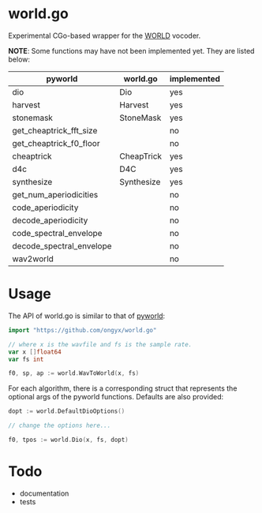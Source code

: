 # world.go

Experimental CGo-based wrapper for the [WORLD] vocoder.

**NOTE**: Some functions may have not been implemented yet. They are listed below:

| pyworld                  | world.go   | implemented |
|--------------------------|------------|-------------|
| dio                      | Dio        | yes         |
| harvest                  | Harvest    | yes         |
| stonemask                | StoneMask  | yes         |
| get_cheaptrick_fft_size  |            | no          |
| get_cheaptrick_f0_floor  |            | no          |
| cheaptrick               | CheapTrick | yes         |
| d4c                      | D4C        | yes         |
| synthesize               | Synthesize | yes         |
| get_num_aperiodicities   |            | no          |
| code_aperiodicity        |            | no          |
| decode_aperiodicity      |            | no          |
| code_spectral_envelope   |            | no          |
| decode_spectral_envelope |            | no          |
| wav2world                |            | no          |

# Usage

The API of world.go is similar to that of [pyworld]:

```go
import "https://github.com/ongyx/world.go"

// where x is the wavfile and fs is the sample rate.
var x []float64
var fs int

f0, sp, ap := world.WavToWorld(x, fs)
```

For each algorithm, there is a corresponding struct that represents the optional args of the pyworld functions.
Defaults are also provided:

```go
dopt := world.DefaultDioOptions()

// change the options here...

f0, tpos := world.Dio(x, fs, dopt)
```

# Todo

- documentation
- tests

[WORLD]: https://github.com/mmorise/World
[pyworld]: https://github.com/JeremyCCHsu/Python-Wrapper-for-World-Vocoder
